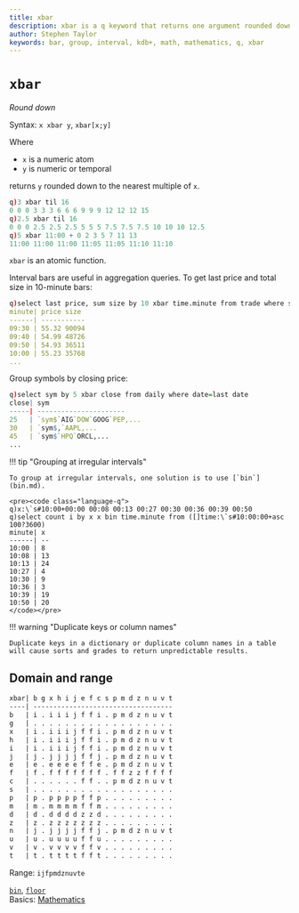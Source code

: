 ```yaml
---
title: xbar
description: xbar is a q keyword that returns one argument rounded down to the nearest multiple of the other. 
author: Stephen Taylor
keywords: bar, group, interval, kdb+, math, mathematics, q, xbar
---
```

# `xbar`



_Round down_

Syntax: `x xbar y`, `xbar[x;y]`

Where

-   `x` is a numeric atom
-   `y` is numeric or temporal

returns `y` rounded down to the nearest multiple of `x`.

```q
q)3 xbar til 16
0 0 0 3 3 3 6 6 6 9 9 9 12 12 12 15
q)2.5 xbar til 16
0 0 0 2.5 2.5 2.5 5 5 5 7.5 7.5 7.5 10 10 10 12.5
q)5 xbar 11:00 + 0 2 3 5 7 11 13
11:00 11:00 11:00 11:05 11:05 11:10 11:10
```

`xbar` is an atomic function. 

Interval bars are useful in aggregation queries. To get last price and total size in 10-minute bars:

```q
q)select last price, sum size by 10 xbar time.minute from trade where sym=`IBM
minute| price size
------| -----------
09:30 | 55.32 90094
09:40 | 54.99 48726
09:50 | 54.93 36511
10:00 | 55.23 35768
...
```

Group symbols by closing price:

```q
q)select sym by 5 xbar close from daily where date=last date
close| sym
-----| ----------------------
25   | `sym$`AIG`DOW`GOOG`PEP,...
30   | `sym$,`AAPL,...
45   | `sym$`HPQ`ORCL,...
...
```

!!! tip "Grouping at irregular intervals"

    To group at irregular intervals, one solution is to use [`bin`](bin.md).

    <pre><code class="language-q">
    q)x:\`s#10:00+00:00 00:08 00:13 00:27 00:30 00:36 00:39 00:50
    q)select count i by x x bin time.minute from ([]time:\`s#10:00:00+asc 100?3600)
    minute| x 
    ------| --
    10:00 | 8 
    10:08 | 13
    10:13 | 24
    10:27 | 4 
    10:30 | 9 
    10:36 | 3 
    10:39 | 19
    10:50 | 20
    </code></pre>


!!! warning "Duplicate keys or column names"

    Duplicate keys in a dictionary or duplicate column names in a table will cause sorts and grades to return unpredictable results.


## Domain and range

```txt
xbar| b g x h i j e f c s p m d z n u v t
----| -----------------------------------
b   | i . i i i j f f i . p m d z n u v t
g   | . . . . . . . . . . . . . . . . . .
x   | i . i i i j f f i . p m d z n u v t
h   | i . i i i j f f i . p m d z n u v t
i   | i . i i i j f f i . p m d z n u v t
j   | j . j j j j f f j . p m d z n u v t
e   | e . e e e e f f e . p m d z n u v t
f   | f . f f f f f f f . f f z z f f f f
c   | . . . . . . f f . . p m d z n u v t
s   | . . . . . . . . . . . . . . . . . .
p   | p . p p p p f f p . . . . . . . . .
m   | m . m m m m f f m . . . . . . . . .
d   | d . d d d d z z d . . . . . . . . .
z   | z . z z z z z z z . . . . . . . . .
n   | j . j j j j f f j . p m d z n u v t
u   | u . u u u u f f u . . . . . . . . .
v   | v . v v v v f f v . . . . . . . . .
t   | t . t t t t f f t . . . . . . . . .
```

Range: `ijfpmdznuvte`

<i class="far fa-hand-point-right"></i> 
[`bin`](bin.md), [`floor`](floor.md)  
Basics: [Mathematics](../basics/math.md)

